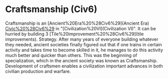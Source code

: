 # Craftsmanship (Civ6)

Craftsmanship is an [Ancient%20Era%20%28Civ6%29](Ancient Era) [Civic%20%28Civ6%29](civic) in "[Civilization%20VI](Civilization VI)". It can be hurried by building 3 [Tile%20improvement%20%28Civ6%29](tile improvements).
Strategy.
After many years of everyone building whatever they needed, ancient societies finally figured out that if one trains in certain activity and takes time to become skilled in it, he manages to do this activity much better and quicker than others. This was the beginning of specialization, which in the ancient society was known as Craftsmanship. Development of craftsmen enables a civilization important advances in both civilian production and warfare.